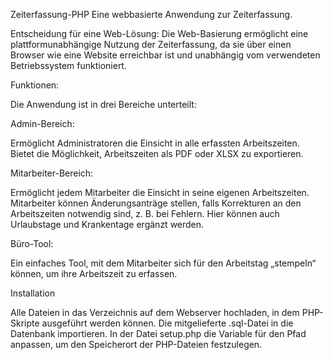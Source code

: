 Zeiterfassung-PHP
Eine webbasierte Anwendung zur Zeiterfassung.

Entscheidung für eine Web-Lösung:
Die Web-Basierung ermöglicht eine plattformunabhängige Nutzung der Zeiterfassung, da sie über einen Browser wie eine Website erreichbar ist und unabhängig vom verwendeten Betriebssystem funktioniert.

Funktionen:

Die Anwendung ist in drei Bereiche unterteilt:

Admin-Bereich:

Ermöglicht Administratoren die Einsicht in alle erfassten Arbeitszeiten.
Bietet die Möglichkeit, Arbeitszeiten als PDF oder XLSX zu exportieren.

Mitarbeiter-Bereich:

Ermöglicht jedem Mitarbeiter die Einsicht in seine eigenen Arbeitszeiten.
Mitarbeiter können Änderungsanträge stellen, falls Korrekturen an den Arbeitszeiten notwendig sind, z. B. bei Fehlern.
Hier können auch Urlaubstage und Krankentage ergänzt werden.

Büro-Tool:

Ein einfaches Tool, mit dem Mitarbeiter sich für den Arbeitstag „stempeln“ können, um ihre Arbeitszeit zu erfassen.

Installation

Alle Dateien in das Verzeichnis auf dem Webserver hochladen, in dem PHP-Skripte ausgeführt werden können.
Die mitgelieferte .sql-Datei in die Datenbank importieren.
In der Datei setup.php die Variable für den Pfad anpassen, um den Speicherort der PHP-Dateien festzulegen.
